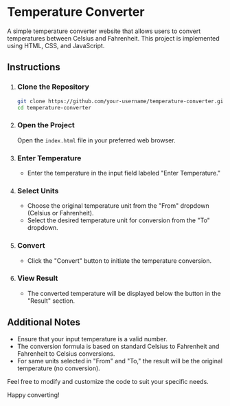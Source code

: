 # Temperature Converter

A simple temperature converter website that allows users to convert temperatures between Celsius and Fahrenheit. This project is implemented using HTML, CSS, and JavaScript.

## Instructions

1. ### Clone the Repository

    ```bash
    git clone https://github.com/your-username/temperature-converter.git
    cd temperature-converter
    ```

2. ### Open the Project

    Open the `index.html` file in your preferred web browser.

3. ### Enter Temperature

    - Enter the temperature in the input field labeled "Enter Temperature."

4. ### Select Units

    - Choose the original temperature unit from the "From" dropdown (Celsius or Fahrenheit).
    - Select the desired temperature unit for conversion from the "To" dropdown.

5. ### Convert

    - Click the "Convert" button to initiate the temperature conversion.

6. ### View Result

    - The converted temperature will be displayed below the button in the "Result" section.

## Additional Notes

- Ensure that your input temperature is a valid number.
- The conversion formula is based on standard Celsius to Fahrenheit and Fahrenheit to Celsius conversions.
- For same units selected in "From" and "To," the result will be the original temperature (no conversion).

Feel free to modify and customize the code to suit your specific needs.

Happy converting!
